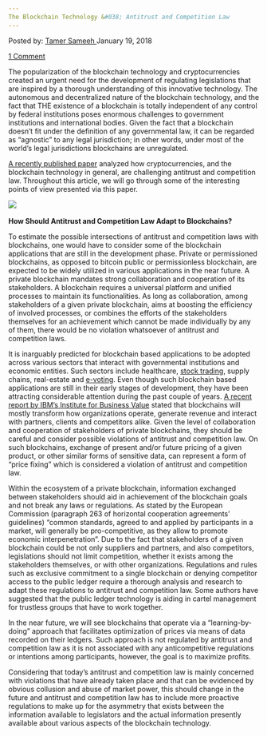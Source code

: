 ```yaml
---
The Blockchain Technology &#038; Antitrust and Competition Law
---
```

<article class="post-listing post-24484 post type-post status-publish format-standard has-post-thumbnail hentry 
tag-antitrust tag-blockchain tag-law tag-technology">
<div class="post-inner">
<span>Posted by: <a href="https://www.deepdotweb.com/author/tamersameeh/" title="">Tamer Sameeh </a></span>
<span>January 19, 2018</span>

<span><a href="https://www.deepdotweb.com/2018/01/19/blockchain-technology-antitrust-competition-law/#comments">1 Comment</a></span>


<p>The popularization of the blockchain technology and cryptocurrencies created an urgent need for the development of regulating legislations that are inspired by a thorough understanding of this innovative technology. The autonomous and decentralized nature of the blockchain technology, and the fact that THE existence of a blockchain is totally independent of any control by federal institutions poses enormous challenges to government institutions and international bodies. Given the fact that a blockchain doesn&#8217;t fit under the definition of any governmental law, it can be regarded as &#8220;agnostic&#8221; to any legal jurisdiction; in other words, under most of the world&#8217;s legal jurisdictions blockchains are unregulated.</p>
<p><a href="https://papers.ssrn.com/sol3/papers.cfm?abstract_id=3081914">A recently published paper</a> analyzed how cryptocurrencies, and the blockchain technology in general, are challenging antitrust and competition law. Throughout this article, we will go through some of the interesting points of view presented via this paper.</p>
<p><img class="wp-image-24488 aligncenter" src="/imgs/2018/01/word-image-34.jpeg" srcset="/imgs/2018/01/word-image-34.jpeg 570w, /imgs/2018/01/word-image-34-300x168.jpeg 300w" sizes="(max-width: 570px) 100vw, 570px" /></p>
<p><strong>How Should Antitrust and Competition Law Adapt to Blockchains?</strong></p>
<p>To estimate the possible intersections of antitrust and competition laws with blockchains, one would have to consider some of the blockchain applications that are still in the development phase. Private or permissioned blockchains, as opposed to bitcoin public or permissionless blockchain, are expected to be widely utilized in various applications in the near future. A private blockchain mandates strong collaboration and cooperation of its stakeholders. A blockchain requires a universal platform and unified processes to maintain its functionalities. As long as collaboration, among stakeholders of a given private blockchain, aims at boosting the efficiency of involved processes, or combines the efforts of the stakeholders themselves for an achievement which cannot be made individually by any of them, there would be no violation whatsoever of antitrust and competition laws.</p>
<p>It is inarguably predicted for blockchain based applications to be adopted across various sectors that interact with governmental institutions and economic entities. Such sectors include healthcare, <a href="https://www.deepdotweb.com/2017/02/28/melon-protocol-protocol-managing-digital-assets-using-ethereums-blockchain/">stock trading</a>, supply chains, real-estate and <a href="https://www.deepdotweb.com/2017/01/11/blockchain-voting-future-democracy/">e-voting</a>. Even though such blockchain based applications are still in their early stages of development, they have been attracting considerable attention during the past couple of years. <a href="https://www-01.ibm.com/common/ssi/cgi-bin/ssialias?htmlfid=GBE03835USEN">A recent report by IBM&#8217;s Institute for Business Value</a> stated that blockchains will mostly transform how organizations operate, generate revenue and interact with partners, clients and competitors alike. Given the level of collaboration and cooperation of stakeholders of private blockchains, they should be careful and consider possible violations of antitrust and competition law. On such blockchains, exchange of present and/or future pricing of a given product, or other similar forms of sensitive data, can represent a form of &#8220;price fixing&#8221; which is considered a violation of antitrust and competition law.</p>
<p>Within the ecosystem of a private blockchain, information exchanged between stakeholders should aid in achievement of the blockchain goals and not break any laws or regulations. As stated by the European Commission (paragraph 263 of horizontal cooperation agreements&#8217; guidelines) &#8220;common standards, agreed to and applied by participants in a market, will generally be pro-competitive, as they allow to promote economic interpenetration”. Due to the fact that stakeholders of a given blockchain could be not only suppliers and partners, and also competitors, legislations should not limit competition, whether it exists among the stakeholders themselves, or with other organizations. Regulations and rules such as exclusive commitment to a single blockchain or denying competitor access to the public ledger require a thorough analysis and research to adapt these regulations to antitrust and competition law. Some authors have suggested that the public ledger technology is aiding in cartel management for trustless groups that have to work together.</p>
<p>In the near future, we will see blockchains that operate via a &#8220;learning-by-doing&#8221; approach that facilitates optimization of prices via means of data recorded on their ledgers. Such approach is not regulated by antitrust and competition law as it is not associated with any anticompetitive regulations or intentions among participants, however, the goal is to maximize profits.</p>
<p>Considering that today&#8217;s antitrust and competition law is mainly concerned with violations that have already taken place and that can be evidenced by obvious collusion and abuse of market power, this should change in the future and antitrust and competition law has to include more proactive regulations to make up for the asymmetry that exists between the information available to legislators and the actual information presently available about various aspects of the blockchain technology.</p>
</div>
<span style="display:none"><a href="https://www.deepdotweb.com/tag/antitrust/" rel="tag">antitrust</a> <a href="https://www.deepdotweb.com/tag/blockchain/" rel="tag">blockchain</a>  <a href="https://www.deepdotweb.com/tag/law/" rel="tag">law</a> <a href="https://www.deepdotweb.com/tag/technology/" rel="tag">technology</a></span> <span style="display:none" class="updated">2018-01-19<a href="https://www.deepdotweb.com/author/tamersameeh/" title="Posts by Tamer Sameeh" rel="author">Tamer Sameeh</a></strong></div>
</div>
</article>

